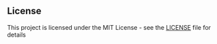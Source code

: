 ## License
This project is licensed under the MIT License - see the [LICENSE](LICENSE) file for details